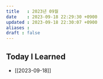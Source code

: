 ```yaml
---
title   : 2023년 09월 
date    : 2023-09-18 22:29:30 +0900
updated : 2023-09-18 22:30:07 +0900
aliases : 
draft : false
---
```


## Today I Learned

- [[2023-09-18]]
